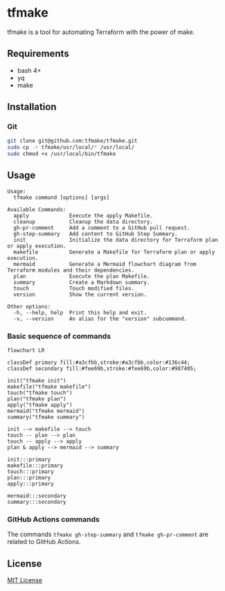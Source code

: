# tfmake

tfmake is a tool for automating Terraform with the power of make.

## Requirements
- bash 4+
- yq
- make

## Installation

### Git

```bash
git clone git@github.com:tfmake/tfmake.git
sudo cp -r tfmake/usr/local/* /usr/local/
sudo chmod +x /usr/local/bin/tfmake
```

## Usage

```
Usage:
  tfmake command [options] [args]

Available Commands:
  apply             Execute the apply Makefile.
  cleanup           Cleanup the data directory.
  gh-pr-comment     Add a comment to a GitHub pull request.
  gh-step-summary   Add content to GitHub Step Summary.
  init              Initialize the data directory for Terraform plan or apply execution.
  makefile          Generate a Makefile for Terraform plan or apply execution.
  mermaid           Generate a Mermaid flowchart diagram from Terraform modules and their dependencies.
  plan              Execute the plan Makefile.
  summary           Create a Markdown summary.
  touch             Touch modified files.
  version           Show the current version.

Other options:
  -h, --help, help  Print this help and exit.
  -v, --version     An alias for the "version" subcommand.
```

### Basic sequence of commands

```mermaid
flowchart LR

classDef primary fill:#a3cfbb,stroke:#a3cfbb,color:#136c44;
classDef secondary fill:#fee69b,stroke:#fee69b,color:#987405;

init("tfmake init")
makefile("tfmake makefile")
touch("tfmake touch")
plan("tfmake plan")
apply("tfmake apply")
mermaid("tfmake mermaid")
summary("tfmake summary")

init --> makefile --> touch
touch -- plan --> plan
touch -- apply --> apply
plan & apply --> mermaid --> summary

init:::primary
makefile:::primary
touch:::primary
plan:::primary
apply:::primary

mermaid:::secondary
summary:::secondary
```

### GitHub Actions commands

The commands `tfmake gh-step-summary` and `tfmake gh-pr-comment` are related to GitHub Actions.
## License

[MIT License](https://github.com/tfmake/tfmake/blob/main/LICENSE)

